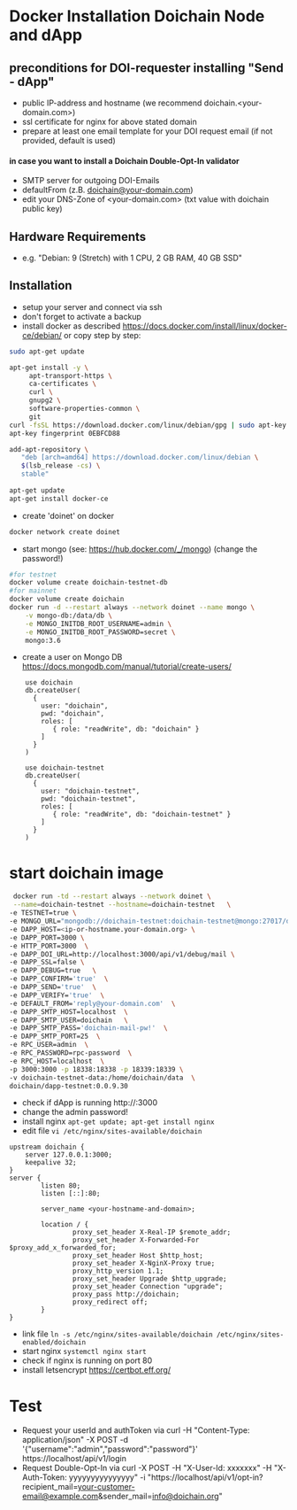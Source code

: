 # Docker Installation Doichain Node and dApp

## preconditions for DOI-requester installing "Send - dApp"
- public IP-address and hostname (we recommend doichain.<your-domain.com>)
- ssl certificate for nginx for above stated domain
- prepare at least one email template for your DOI request email (if not provided, default is used)

#### in case you want to install a Doichain Double-Opt-In validator
- SMTP server for outgoing DOI-Emails 
- defaultFrom (z.B. doichain@your-domain.com)
- edit your DNS-Zone of <your-domain.com> (txt value with doichain public key)

## Hardware Requirements
- e.g. "Debian: 9 (Stretch) with 1 CPU, 2 GB RAM, 40 GB SSD"

## Installation
- setup your server and connect via ssh
- don't forget to activate a backup
- install docker as described https://docs.docker.com/install/linux/docker-ce/debian/ or copy step by step:
```bash
sudo apt-get update

apt-get install -y \
     apt-transport-https \
     ca-certificates \
     curl \
     gnupg2 \
     software-properties-common \
     git
curl -fsSL https://download.docker.com/linux/debian/gpg | sudo apt-key add -
apt-key fingerprint 0EBFCD88

add-apt-repository \
   "deb [arch=amd64] https://download.docker.com/linux/debian \
   $(lsb_release -cs) \
   stable"
   
apt-get update
apt-get install docker-ce
```

- create 'doinet' on docker
```bash
docker network create doinet
```

- start mongo (see: https://hub.docker.com/_/mongo)  (change the password!)
```bash
#for testnet
docker volume create doichain-testnet-db
#for mainnet
docker volume create doichain
docker run -d --restart always --network doinet --name mongo \
    -v mongo-db:/data/db \
    -e MONGO_INITDB_ROOT_USERNAME=admin \
    -e MONGO_INITDB_ROOT_PASSWORD=secret \
    mongo:3.6
```
- create a user on Mongo DB https://docs.mongodb.com/manual/tutorial/create-users/
```mongo
    use doichain
    db.createUser(
      {
        user: "doichain",
        pwd: "doichain",
        roles: [
           { role: "readWrite", db: "doichain" }
        ]
      }
    )
    
    use doichain-testnet
    db.createUser(
      {
        user: "doichain-testnet",
        pwd: "doichain-testnet",
        roles: [
           { role: "readWrite", db: "doichain-testnet" }
        ]
      }
    )
```

# start doichain image

```bash
 docker run -td --restart always --network doinet \
 --name=doichain-testnet --hostname=doichain-testnet   \
-e TESTNET=true \
-e MONGO_URL="mongodb://doichain-testnet:doichain-testnet@mongo:27017/doichain-testnet" \
-e DAPP_HOST=<ip-or-hostname.your-domain.org> \
-e DAPP_PORT=3000 \
-e HTTP_PORT=3000  \
-e DAPP_DOI_URL=http://localhost:3000/api/v1/debug/mail \
-e DAPP_SSL=false \
-e DAPP_DEBUG=true   \
-e DAPP_CONFIRM='true'  \
-e DAPP_SEND='true'  \
-e DAPP_VERIFY='true'  \
-e DEFAULT_FROM='reply@your-domain.com'  \
-e DAPP_SMTP_HOST=localhost  \
-e DAPP_SMTP_USER=doichain   \
-e DAPP_SMTP_PASS='doichain-mail-pw!'  \
-e DAPP_SMTP_PORT=25  \
-e RPC_USER=admin  \
-e RPC_PASSWORD=rpc-password  \
-e RPC_HOST=localhost  \
-p 3000:3000 -p 18338:18338 -p 18339:18339 \
-v doichain-testnet-data:/home/doichain/data  \
doichain/dapp-testnet:0.0.9.30

```
- check if dApp is running http://<ip-or-hostname>:3000
- change the admin password!
- install nginx ``apt-get update; apt-get install nginx``
- edit file ``vi /etc/nginx/sites-available/doichain``
```
upstream doichain {
    server 127.0.0.1:3000;
    keepalive 32;
}
server {
        listen 80;
        listen [::]:80;

        server_name <your-hostname-and-domain>;
        
        location / {
                proxy_set_header X-Real-IP $remote_addr;
                proxy_set_header X-Forwarded-For $proxy_add_x_forwarded_for;
                proxy_set_header Host $http_host;
                proxy_set_header X-NginX-Proxy true;
                proxy_http_version 1.1;
                proxy_set_header Upgrade $http_upgrade;
                proxy_set_header Connection "upgrade";
                proxy_pass http://doichain;
                proxy_redirect off;
        }
}
```
- link file ``ln -s /etc/nginx/sites-available/doichain /etc/nginx/sites-enabled/doichain``
- start nginx ``systemctl nginx start``
- check if nginx is running on port 80 
- install letsencrypt https://certbot.eff.org/

# Test
- Request your userId and authToken via curl -H "Content-Type: application/json" -X POST -d '{"username":"admin","password":"password"}' https://localhost/api/v1/login
- Request Double-Opt-In via curl -X POST -H "X-User-Id: xxxxxxx" -H "X-Auth-Token: yyyyyyyyyyyyyyy" -i "https://localhost/api/v1/opt-in?recipient_mail=<your-customer-email@example.com>&sender_mail=info@doichain.org"
